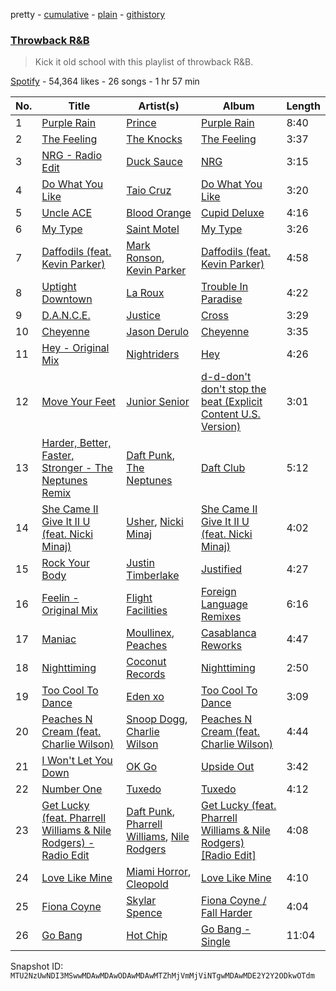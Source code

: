 pretty - [cumulative](/playlists/cumulative/37i9dQZF1DX9zR5aXbFFRA.md) - [plain](/playlists/plain/37i9dQZF1DX9zR5aXbFFRA) - [githistory](https://github.githistory.xyz/mackorone/spotify-playlist-archive/blob/main/playlists/plain/37i9dQZF1DX9zR5aXbFFRA)

### [Throwback R&B](https://open.spotify.com/playlist/37i9dQZF1DX9zR5aXbFFRA)

> Kick it old school with this playlist of throwback R&amp;B.

[Spotify](https://open.spotify.com/user/spotify) - 54,364 likes - 26 songs - 1 hr 57 min

| No. | Title | Artist(s) | Album | Length |
|---|---|---|---|---|
| 1 | [Purple Rain](https://open.spotify.com/track/54X78diSLoUDI3joC2bjMz) | [Prince](https://open.spotify.com/artist/5a2EaR3hamoenG9rDuVn8j) | [Purple Rain](https://open.spotify.com/album/7nXJ5k4XgRj5OLg9m8V3zc) | 8:40 |
| 2 | [The Feeling](https://open.spotify.com/track/19mZZ1RIVf7lB6DgDAEEVN) | [The Knocks](https://open.spotify.com/artist/2x7EATekOPhFGRx3syMGEC) | [The Feeling](https://open.spotify.com/album/6fwKAVMsqcYKWjCVUrfFoh) | 3:37 |
| 3 | [NRG \- Radio Edit](https://open.spotify.com/track/36nTD6zQ5mHJNCl2cD86dI) | [Duck Sauce](https://open.spotify.com/artist/0q8J3Yj810t5cpAYEJ7gxt) | [NRG](https://open.spotify.com/album/3dBP2puQPizgs5HdCxBo6f) | 3:15 |
| 4 | [Do What You Like](https://open.spotify.com/track/1Tv1NuaM2jnCrGUE1cVaG6) | [Taio Cruz](https://open.spotify.com/artist/6MF9fzBmfXghAz953czmBC) | [Do What You Like](https://open.spotify.com/album/04zgNiSQl0PiOG85BNHwFP) | 3:20 |
| 5 | [Uncle ACE](https://open.spotify.com/track/4JgqbL6hsmhM1PdOFxrH1S) | [Blood Orange](https://open.spotify.com/artist/6LEeAFiJF8OuPx747e1wxR) | [Cupid Deluxe](https://open.spotify.com/album/3KIRi1cU8yt3w7xhmiyehM) | 4:16 |
| 6 | [My Type](https://open.spotify.com/track/2DFi8rwHcVkTTgu7PULhtI) | [Saint Motel](https://open.spotify.com/artist/1dWEYMPtNmvSVaDNLgB6NV) | [My Type](https://open.spotify.com/album/3FkPbizteyMJfT2tLyvnkE) | 3:26 |
| 7 | [Daffodils \(feat\. Kevin Parker\)](https://open.spotify.com/track/46moTNsGydR2SEgHZuRe8R) | [Mark Ronson](https://open.spotify.com/artist/3hv9jJF3adDNsBSIQDqcjp), [Kevin Parker](https://open.spotify.com/artist/2Lt4GKzyW3WOMf3wvPDszQ) | [Daffodils \(feat\. Kevin Parker\)](https://open.spotify.com/album/2PkbbTjqRtVSY8bBRWBXGY) | 4:58 |
| 8 | [Uptight Downtown](https://open.spotify.com/track/0o1WzHAdTdI0jpgghsOm2h) | [La Roux](https://open.spotify.com/artist/3K2zB87GZv1krx031en5VA) | [Trouble In Paradise](https://open.spotify.com/album/5RDoYTf4YYNQby1ECCwR2C) | 4:22 |
| 9 | [D.A.N.C.E.](https://open.spotify.com/track/2hQCzcb3qyZirWzOD5Yzoj) | [Justice](https://open.spotify.com/artist/1gR0gsQYfi6joyO1dlp76N) | [Cross](https://open.spotify.com/album/3CWD6k4rJIG72OXkSk98tf) | 3:29 |
| 10 | [Cheyenne](https://open.spotify.com/track/6nZqNGBqtyulnTY4wULhuo) | [Jason Derulo](https://open.spotify.com/artist/07YZf4WDAMNwqr4jfgOZ8y) | [Cheyenne](https://open.spotify.com/album/6WaHxmvk6V6ePqcM8hCXqT) | 3:35 |
| 11 | [Hey \- Original Mix](https://open.spotify.com/track/5iY5fRAjXygxGXSrdMaClO) | [Nightriders](https://open.spotify.com/artist/13eyxWyCnb7bOEoBORUKuo) | [Hey](https://open.spotify.com/album/7fK59Ubv7AUucw9U8L5SGX) | 4:26 |
| 12 | [Move Your Feet](https://open.spotify.com/track/4jacsL77ZYnpInmTtUBaJW) | [Junior Senior](https://open.spotify.com/artist/7xNPROyVfkH4mcIxxCxySm) | [d\-d\-don't don't stop the beat \(Explicit Content U.S\. Version\)](https://open.spotify.com/album/7xJ6am4jsZw1Bg0S0g0hmI) | 3:01 |
| 13 | [Harder, Better, Faster, Stronger \- The Neptunes Remix](https://open.spotify.com/track/5a8PsqWOuGh7FR1tC6UKUs) | [Daft Punk](https://open.spotify.com/artist/4tZwfgrHOc3mvqYlEYSvVi), [The Neptunes](https://open.spotify.com/artist/0KuF7reCTOZwV7YJnHQqgr) | [Daft Club](https://open.spotify.com/album/1O5WUh9KsgHT2QaUCJeVPG) | 5:12 |
| 14 | [She Came II Give It II U \(feat\. Nicki Minaj\)](https://open.spotify.com/track/0kF6MdXhjQeYhZ2kogCIsx) | [Usher](https://open.spotify.com/artist/23zg3TcAtWQy7J6upgbUnj), [Nicki Minaj](https://open.spotify.com/artist/0hCNtLu0JehylgoiP8L4Gh) | [She Came II Give It II U \(feat\. Nicki Minaj\)](https://open.spotify.com/album/3gUHo30KyBxq9lBS2hnGLW) | 4:02 |
| 15 | [Rock Your Body](https://open.spotify.com/track/1AWQoqb9bSvzTjaLralEkT) | [Justin Timberlake](https://open.spotify.com/artist/31TPClRtHm23RisEBtV3X7) | [Justified](https://open.spotify.com/album/6QPkyl04rXwTGlGlcYaRoW) | 4:27 |
| 16 | [Feelin \- Original Mix](https://open.spotify.com/track/744oWcHqeWsMPqmw0Kk3nT) | [Flight Facilities](https://open.spotify.com/artist/1lc8mnyGrCLtPhCoWjRxjM) | [Foreign Language Remixes](https://open.spotify.com/album/7oWCvP7IBEsmna9jgYmHoy) | 6:16 |
| 17 | [Maniac](https://open.spotify.com/track/3ts2Jf6VO1kQ6KOQWH9nCK) | [Moullinex](https://open.spotify.com/artist/1XFbnj1jNNzzyg46ni3dnr), [Peaches](https://open.spotify.com/artist/1gkSl4XpHIHI4I1WQbfXOE) | [Casablanca Reworks](https://open.spotify.com/album/6PzstjiOjMQwXcRfVbQMUA) | 4:47 |
| 18 | [Nighttiming](https://open.spotify.com/track/0kubWs4WUDYh1nBI4PJrBK) | [Coconut Records](https://open.spotify.com/artist/2YKp8Odp8GGbAkVU60Yk2Y) | [Nighttiming](https://open.spotify.com/album/3nBX2HMsJZlhcPxdqu2Wjy) | 2:50 |
| 19 | [Too Cool To Dance](https://open.spotify.com/track/72Nl5JkVhoHtmPkNeyLaSy) | [Eden xo](https://open.spotify.com/artist/4ZEHm819BPEhaYNeC2LLeI) | [Too Cool To Dance](https://open.spotify.com/album/2Ab6Yk3XbReGj62BGl3YN5) | 3:09 |
| 20 | [Peaches N Cream \(feat\. Charlie Wilson\)](https://open.spotify.com/track/7Fk0zNC7vGdoDwePPgByKh) | [Snoop Dogg](https://open.spotify.com/artist/7hJcb9fa4alzcOq3EaNPoG), [Charlie Wilson](https://open.spotify.com/artist/6CxZzQFUTM6AzgluGwtq5w) | [Peaches N Cream \(feat\. Charlie Wilson\)](https://open.spotify.com/album/0tKHgjptFpCMWQyKrwThXF) | 4:44 |
| 21 | [I Won't Let You Down](https://open.spotify.com/track/1uyA02kTVSUeUTR9xmOGJd) | [OK Go](https://open.spotify.com/artist/3hozsZ9hqNq7CoBGYNlFTz) | [Upside Out](https://open.spotify.com/album/6sUEUbt334oZ0scLmFC1ju) | 3:42 |
| 22 | [Number One](https://open.spotify.com/track/3ZzTbMLFg8ZHOkTozvuMWq) | [Tuxedo](https://open.spotify.com/artist/0CCqHvxGgfjJzwzQzmPlEr) | [Tuxedo](https://open.spotify.com/album/5tD7xrX0TjRHaGCbSFDz3D) | 4:12 |
| 23 | [Get Lucky \(feat\. Pharrell Williams & Nile Rodgers\) \- Radio Edit](https://open.spotify.com/track/2Foc5Q5nqNiosCNqttzHof) | [Daft Punk](https://open.spotify.com/artist/4tZwfgrHOc3mvqYlEYSvVi), [Pharrell Williams](https://open.spotify.com/artist/2RdwBSPQiwcmiDo9kixcl8), [Nile Rodgers](https://open.spotify.com/artist/3yDIp0kaq9EFKe07X1X2rz) | [Get Lucky \(feat\. Pharrell Williams & Nile Rodgers\) \[Radio Edit\]](https://open.spotify.com/album/2ePFIvZKMe8zefATp9ofFA) | 4:08 |
| 24 | [Love Like Mine](https://open.spotify.com/track/1swbYtByg6K6pDdYDEUnZg) | [Miami Horror](https://open.spotify.com/artist/0Z5pcmXDCKTrFWLnDChC37), [Cleopold](https://open.spotify.com/artist/2BeARYDF52QQk5S2zgiVHe) | [Love Like Mine](https://open.spotify.com/album/54Yj6MIpj0MkoYsZri0mc7) | 4:10 |
| 25 | [Fiona Coyne](https://open.spotify.com/track/1sH2GeOsLFEw714Otu8P9i) | [Skylar Spence](https://open.spotify.com/artist/0x0u0jCVf5Jf4DNh45XPXL) | [Fiona Coyne / Fall Harder](https://open.spotify.com/album/4QkPP6Rtc2XokIhgw5ieaE) | 4:04 |
| 26 | [Go Bang](https://open.spotify.com/track/0wbRhTLKXL8z844Pd8rNAM) | [Hot Chip](https://open.spotify.com/artist/37uLId6Z5ZXCx19vuruvv5) | [Go Bang \- Single](https://open.spotify.com/album/6TOM7WNs319GMdcd0FFCyv) | 11:04 |

Snapshot ID: `MTU2NzUwNDI3MSwwMDAwMDAwODAwMDAwMTZhMjVmMjViNTgwMDAwMDE2Y2Y2ODkwOTdm`